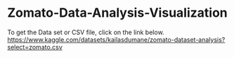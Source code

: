 # Zomato-Data-Analysis-Visualization

To get the Data set or CSV file, click on the link below.
https://www.kaggle.com/datasets/kailasdumane/zomato-dataset-analysis?select=zomato.csv
